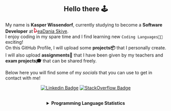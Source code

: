 ## <p align="center">Hello there 🕹️</p>

My name is **Kasper Wissendorf**, currently studying to become a **Software Developer** at [![Icon](/icons/Dania.png)eaDania Skive](https://eadania.com/). <br>
I enjoy coding in my spare time and I find learning new `Coding Languages👨‍💻` exciting!<br/>
On this GitHub Profile, I will upload some **projects📦** that I personally create. I will also upload **assignments📝** that I have been given by my teachers and **exam projects🎓** that can be shared freely. 

Below here you will find some of my *socials* that you can use to get in contact with me! 

<div align="center">
  
[![Linkedin Badge](https://img.shields.io/badge/-LinkedIn-blue?style=flat-square&logo=Linkedin&logoColor=white)](https://www.linkedin.com/in/kasper-wissendorf-7279011b6/)
[![StackOverflow Badge](https://img.shields.io/badge/-Stack%20Overflow-FE7A16?style=flat-square&logo=Stack-Overflow&logoColor=white)](https://stackoverflow.com/users/18100435/kasper-wissendorf)
</div>

<br>
<details>
<summary align="center"><strong>Programming Language Statistics</strong></summary>
<br>
<div align="center">
<pre>
TypeScript     | 49 hours 33 minutes
HTML           | 38 hours 44 minutes
C#             | 28 hours 56 minutes
C++            | 26 hours 33 minutes
mcfunction     | 25 hours 58 minutes
JavaScript     | 23 hours 12 minutes
Python         | 20 hours 00 minutes
SCSS           | 10 hours 18 minutes
CSS            | 06 hours 17 minutes
Blazor         | 03 hours 45 minutes
Markdown       | 01 hours 58 minutes
Lua            | 00 hours 50 minutes
CSHTML         | 00 hours 04 minutes
SQL            | 00 hours 03 minutes
Git            | 00 hours 01 minutes
<sub>Last Updated: 09/13/2022 05:50:16</sub>
<sub>Data first recorded on 31th. January of 2022</sub>
</pre>
</div>
</details>